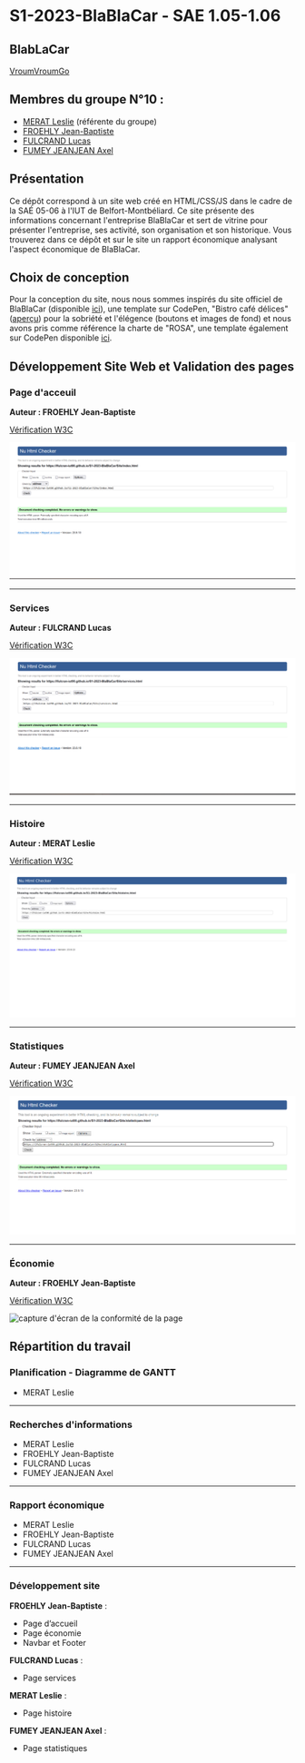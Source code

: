 # S1-2023-BlaBlaCar - SAE 1.05-1.06

## BlabLaCar

[VroumVroumGo](https://lfulcran-iut90.github.io/S1-2023-BlaBlaCar/Site/index.html)

## Membres du groupe N°10 :

- [MERAT Leslie](mailto:leslie.merat@edu.univ-fcomte.fr?subject=SAE_1_05_06) (référente du groupe)
- [FROEHLY Jean-Baptiste](mailto:jean-baptiste.froehly@edu.univ-fcomte.fr?subject=SAE_1_05_06)
- [FULCRAND Lucas](mailto:lucas.fulcrand@edu.univ-fcomte.fr?subject=SAE_1_05_06)
- [FUMEY JEANJEAN Axel](mailto:axel.fumey@edu.univ-fcomte.fr?subject=SAE_1_05_06)

## Présentation 

Ce dépôt correspond à un site web créé en HTML/CSS/JS dans le cadre de la SAÉ 05-06 à l'IUT de Belfort-Montbéliard. Ce site présente des informations concernant l'entreprise BlaBlaCar et sert de vitrine pour présenter l'entreprise, ses activité, son organisation et son historique. Vous trouverez dans ce dépôt et sur le site un rapport économique analysant l'aspect économique de BlaBlaCar.

## Choix de conception  

Pour la conception du site, nous nous sommes inspirés du site officiel de BlaBlaCar (disponible [ici](https://www.blablacar.fr/)), une template sur CodePen, "Bistro café délices" ([aperçu](https://www.bistrocafedelices.com)) pour la sobriété et l'élégence (boutons et images de fond) et nous avons pris comme référence la charte de "ROSA", une template également sur CodePen disponible [ici](https://codepen.io/Sir_thirrygolooo/pen/PoXKOrE).

## Développement Site Web et Validation des pages

### Page d'acceuil

**Auteur : FROEHLY Jean-Baptiste**

[Vérification W3C](https://validator.w3.org/nu/?doc=https%3A%2F%2Flfulcran-iut90.github.io%2FS1-2023-BlaBlaCar%2FSite%2Findex.html)

![capture d'écran de la conformité de la page](Site/Docs/capture_index.png)

***

### Services

**Auteur : FULCRAND Lucas**

[Vérification W3C](https://validator.w3.org/nu/?doc=https%3A%2F%2Flfulcran-iut90.github.io%2FS1-2023-BlaBlaCar%2FSite%2Fservices.html)

![capture d'écran de la conformité de la page](Site/Docs/capture_services.png)

***

### Histoire

**Auteur : MERAT Leslie**

[Vérification W3C](https://validator.w3.org/nu/?doc=https%3A%2F%2Flfulcran-iut90.github.io%2FS1-2023-BlaBlaCar%2FSite%2Fhistoire.html)


![capture d'écran de la conformité de la page](Site/Docs/capture_histoire.png)

***

### Statistiques

**Auteur : FUMEY JEANJEAN Axel**

[Vérification W3C](https://validator.w3.org/nu/?doc=https%3A%2F%2Flfulcran-iut90.github.io%2FS1-2023-BlaBlaCar%2FSite%2Fstatistiques.html)

![capture d'écran de la conformité de la page](Site/Docs/capture_stats.png)

***

### Économie

**Auteur : FROEHLY Jean-Baptiste**

[Vérification W3C](https://validator.w3.org/nu/?doc=https%3A%2F%2Flfulcran-iut90.github.io%2FS1-2023-BlaBlaCar%2FSite%2Feconomie.html)

![capture d'écran de la conformité de la page](Site/Docs/capture_economique.png)

## Répartition du travail

### Planification - Diagramme de GANTT

- MERAT Leslie

***

### Recherches d'informations

- MERAT Leslie
- FROEHLY Jean-Baptiste
- FULCRAND Lucas
- FUMEY JEANJEAN Axel

***

### Rapport économique

- MERAT Leslie
- FROEHLY Jean-Baptiste
- FULCRAND Lucas
- FUMEY JEANJEAN Axel

***

### Développement site

**FROEHLY Jean-Baptiste** :
  - Page d’accueil
  - Page économie
  - Navbar et Footer

**FULCRAND Lucas** :
  - Page services
  
**MERAT Leslie** :
  - Page histoire
  
**FUMEY JEANJEAN Axel** :
  - Page statistiques
